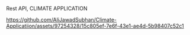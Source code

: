 Rest API, CLIMATE APPLICATION


https://github.com/AliJawadSubhan/Climate-Applicatiion/assets/97254328/15c805ef-7e6f-43e1-ae4d-5b98407c52c1
